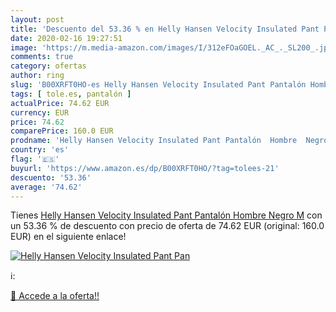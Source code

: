 ```yaml
---
layout: post
title: 'Descuento del 53.36 % en Helly Hansen Velocity Insulated Pant Pan'
date: 2020-02-16 19:27:51
image: 'https://m.media-amazon.com/images/I/312eFOaGOEL._AC_._SL200_.jpg'
comments: true
category: ofertas
author: ring
slug: 'B00XRFT0HO-es Helly Hansen Velocity Insulated Pant Pantalón Hombre Negro M'
tags: [ tole.es, pantalón ]
actualPrice: 74.62 EUR
currency: EUR
price: 74.62
comparePrice: 160.0 EUR
prodname: 'Helly Hansen Velocity Insulated Pant Pantalón  Hombre  Negro  M'
country: 'es'
flag: '🇪🇸'
buyurl: 'https://www.amazon.es/dp/B00XRFT0HO/?tag=tolees-21'
descuento: '53.36'
average: '74.62'
---
```


Tienes [Helly Hansen Velocity Insulated Pant Pantalón  Hombre  Negro  M](https://www.amazon.es/dp/B00XRFT0HO/?tag=tolees-21) con un 53.36 % de descuento con precio de oferta de 74.62 EUR (original: 160.0 EUR) en el siguiente enlace!

[![Helly Hansen Velocity Insulated Pant Pan](https://m.media-amazon.com/images/I/312eFOaGOEL._AC_._SL200_.jpg)](https://www.amazon.es/dp/B00XRFT0HO/?tag=tolees-21)

ℹ️:


[🛒 Accede a la oferta!!](https://www.amazon.es/dp/B00XRFT0HO/?tag=tolees-21)
